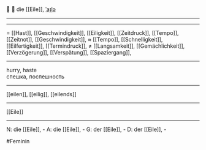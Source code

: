 🏃 🔴 die [[Eile]], [ˈaɪ̯lə](https://youglish.com/pronounce/Eile/german)

---

---
= [[Hast]], [[Geschwindigkeit]], [[Eiligkeit]], [[Zeitdruck]], [[Tempo]], [[Zeitnot]],  [[Geschwindigkeit]], 
≈ [[Tempo]], [[Schnelligkeit]], [[Eilfertigkeit]], [[Termindruck]], 
≠ [[Langsamkeit]], [[Gemächlichkeit]], [[Verzögerung]], [[Verspätung]],  [[Spaziergang]], 

---
hurry, haste  
спешка, поспешность

---
[[eilen]], [[eilig]], [[eilends]]

---
[[Eile]]


---
N: die [[Eile]], -
A: die [[Eile]], -
G: der [[Eile]], -
D: der [[Eile]], -

#Feminin 
